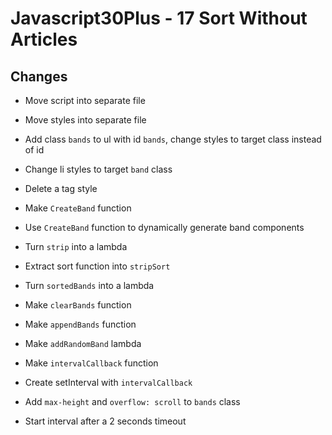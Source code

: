 # Javascript30Plus - 17 Sort Without Articles

## Changes

- Move script into separate file

- Move styles into separate file

- Add class `bands` to ul with id `bands`, change styles to target class instead of id

- Change li styles to target `band` class

- Delete a tag style

- Make `CreateBand` function

- Use `CreateBand` function to dynamically generate band components

- Turn `strip` into a lambda

- Extract sort function into `stripSort`

- Turn `sortedBands` into a lambda

- Make `clearBands` function

- Make `appendBands` function

- Make `addRandomBand` lambda

- Make `intervalCallback` function

- Create setInterval with `intervalCallback`

- Add `max-height` and `overflow: scroll` to `bands` class

- Start interval after a 2 seconds timeout
